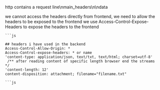 http contains a request line\nmain_headers\n\ndata

we cannot access the headers directly from frontend, we need to allow the headers to be exposed to the frontend
we use Access-Control-Expose-Headers to expose the headers to the frontend
```
```js

## headers i have used in the backend
Access-Control-Allow-Origin: *
Access-Control-expose-headers: * or name
'content-type: application/json, text/txt, text/html; charset=utf-8'
 /** after reading content of specific length browser end the streams */
'content-length: 12'
content-disposition: attachment; filename="filename.txt"

```

```
```js 